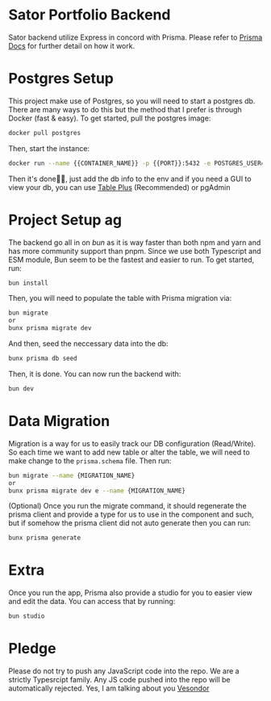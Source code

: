 # Sator Portfolio Backend
Sator backend utilize Express in concord with Prisma. Please refer to [Prisma Docs](https://www.prisma.io/docs/orm/overview/introduction/what-is-prisma) for further detail on how it work.


# Postgres Setup
This project make use of Postgres, so you will need to start a postgres db. There are many ways to do this but the method that I prefer is through Docker (fast & easy).
To get started, pull the postgres image:
```bash
docker pull postgres
```
Then, start the instance:
```bash
docker run --name {{CONTAINER_NAME}} -p {{PORT}}:5432 -e POSTGRES_USER={{USERNAME}} -e POSTGRES_PASSWORD={{PASSWORD}} -d {{DB_NAME}}
```
Then it's done🎉🎉, just add the db info to the env and if you need a GUI to view your db, you can use [Table Plus](https://tableplus.com/) (Recommended) or pgAdmin 


# Project Setup ag
The backend go all in on *bun* as it is way faster than both npm and yarn and has more community support than pnpm. Since we use both Typescript and ESM module, Bun seem to be the fastest and easier to run.
To get started, run:
```bash
bun install
```
Then, you will need to populate the table with Prisma migration via:
```bash
bun migrate
or
bunx prisma migrate dev
```
And then, seed the neccessary data into the db:
```bash
bunx prisma db seed
```
Then, it is done. You can now run the backend with:
```bash
bun dev
```


# Data Migration
Migration is a way for us to easily track our DB configuration (Read/Write). So each time we want to add new table or alter the table, we will need to make change to the `prisma.schema` file. Then run:
```bash
bun migrate --name {MIGRATION_NAME}
or
bunx prisma migrate dev e --name {MIGRATION_NAME}
```
(Optional) Once you run the migrate command, it should regenerate the prisma client and provide a type for us to use in the component and such, but if somehow the prisma client did not auto generate then you can run:
```bash
bunx prisma generate 
```

# Extra
Once you run the app, Prisma also provide a studio for you to easier view and edit the data. You can access that by running: 
```bash
bun studio
```


# Pledge
Please do not try to push any JavaScript code into the repo. We are a strictly Typesrcipt family. Any JS code pushed into the repo will be automatically rejected. Yes, I am talking about you [Vesondor](https://github.com/Vesondor)

